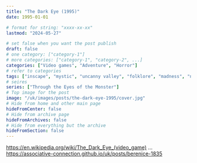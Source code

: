 ```yaml
---
title: "The Dark Eye (1995)"
date: 1995-01-01

# format for string: "xxxx-xx-xx"
lastmod: "2024-05-27"

# set false when you want the post publish
draft: false
# one category: ["category-1"]
# more categories: ["category-1", "category-2", ...]
categories: ["Video games", "Adventure", "Horror"]
# refer to categories
tags: ["inscape", "mystic", "uncanny valley", "folklore", "madness", "necro fetishism", "pandemic", "white death", "edgar allan poe"]
# seires
series: ["Through the Eyes of the Monster"]
# Top image for the post
image: "/uk/images/posts/the-dark-eye-1995/cover.jpg"
# Hide from home and other main page
hideFromCenter: false
# Hide from archive page
hideFromArchives: false
# Hide from everything but the archive
hideFromSection: false
---
```

https://en.wikipedia.org/wiki/The_Dark_Eye_(video_game)
...
https://associative-connection.github.io/uk/posts/berenice-1835
<!--more-->